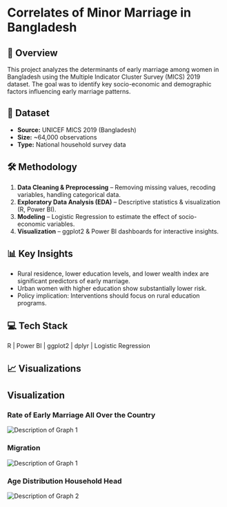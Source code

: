 # Correlates of Minor Marriage in Bangladesh

## 📌 Overview
This project analyzes the determinants of early marriage among women in Bangladesh using the Multiple Indicator Cluster Survey (MICS) 2019 dataset. The goal was to identify key socio-economic and demographic factors influencing early marriage patterns.

## 📂 Dataset
- **Source:** UNICEF MICS 2019 (Bangladesh)
- **Size:** ~64,000 observations
- **Type:** National household survey data

## 🛠 Methodology
1. **Data Cleaning & Preprocessing** – Removing missing values, recoding variables, handling categorical data.
2. **Exploratory Data Analysis (EDA)** – Descriptive statistics & visualization (R, Power BI).
3. **Modeling** – Logistic Regression to estimate the effect of socio-economic variables.
4. **Visualization** – ggplot2 & Power BI dashboards for interactive insights.

## 📊 Key Insights
- Rural residence, lower education levels, and lower wealth index are significant predictors of early marriage.
- Urban women with higher education show substantially lower risk.
- Policy implication: Interventions should focus on rural education programs.

## 💻 Tech Stack
R | Power BI | ggplot2 | dplyr | Logistic Regression

## 📈 Visualizations
## Visualization

### Rate of Early Marriage All Over the Country

![Description of Graph 1](Rplot01(2).png)
### Migration
![Description of Graph 1](Barplotfor_migration.png)

### Age Distribution Household Head 

![Description of Graph 2](hh.png)

